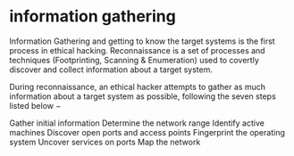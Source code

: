 # information gathering

Information Gathering and getting to know the target systems is the first process in ethical hacking. Reconnaissance is a set of processes and techniques (Footprinting, Scanning & Enumeration) used to covertly discover and collect information about a target system.

During reconnaissance, an ethical hacker attempts to gather as much information about a target system as possible, following the seven steps listed below −

Gather initial information
Determine the network range
Identify active machines
Discover open ports and access points
Fingerprint the operating system
Uncover services on ports
Map the network
